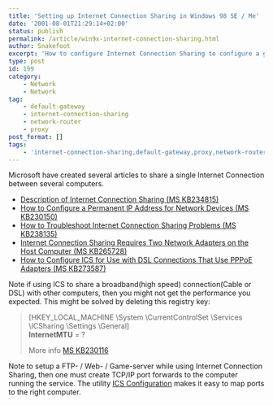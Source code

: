 ```yaml
---
title: 'Setting up Internet Connection Sharing in Windows 98 SE / Me'
date: '2001-08-01T21:29:14+02:00'
status: publish
permalink: /article/win9x-internet-connection-sharing.html
author: Snakefoot
excerpt: 'How to configure Internet Connection Sharing to configure a gateway to the Internet for other computers.'
type: post
id: 199
category:
    - Network
    - Network
tag:
    - default-gateway
    - internet-connection-sharing
    - network-router
    - proxy
post_format: []
tags:
    - 'internet-connection-sharing,default-gateway,proxy,network-router'
---
```

Microsoft have created several articles to share a single Internet Connection between several computers.

- [Description of Internet Connection Sharing (MS KB234815)](http://support.microsoft.com/kb/234815)
- [How to Configure a Permanent IP Address for Network Devices (MS KB230150)](http://support.microsoft.com/kb/230150)
- [How to Troubleshoot Internet Connection Sharing Problems (MS KB238135)](http://support.microsoft.com/kb/238135)
- [Internet Connection Sharing Requires Two Network Adapters on the Host Computer (MS KB265728)](http://support.microsoft.com/kb/265728)
- [How to Configure ICS for Use with DSL Connections That Use PPPoE Adapters (MS KB273587)](http://support.microsoft.com/kb/273587)
 
 Note if using ICS to share a broadband(high speed) connection(Cable or DSL) with other computers, then you might not get the performance you expected. This might be solved by deleting this registry key:  
> \[HKEY\_LOCAL\_MACHINE \\System \\CurrentControlSet \\Services \\ICSharing \\Settings \\General\]  
> **InternetMTU** = ?  
>   
>  More info [MS KB230116](http://support.microsoft.com/kb/230116 "Slow Transfer Rates with ICS and High-Bandwidth Devices (MS KB230116) [Q230116]")

 Note to setup a FTP- / Web- / Game-server while using Internet Connection Sharing, then one must create TCP/IP port forwards to the computer running the service. The utility [ICS Configuration](http://www.practicallynetworked.com/sharing/ics/icsconfiguration.htm) makes it easy to map ports to the right computer.  